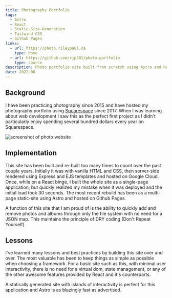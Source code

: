 ```yaml
---
title: Photography Portfolio
tags:
  - Astro
  - React
  - Static-Site-Generation
  - Tailwind CSS
  - Github Pages
links:
  - url: https://photo.rileypaul.ca
    type: home
  - url: https://github.com/rjp301/photo-portfolio
    type: source
description: Photo portfolio site built from scratch using Astro and React and deployed on Github Pages.
date: 2022-08
---
```


## Background

I have been practicing photography since 2015 and have hosted my photography portfolio using [Squarespace](https://www.squarespace.com/) since 2017. When I was learning about web development I saw this as the perfect first project as I didn't particularly enjoy spending several hundred dollars every year on Squarespace.

![screenshot of photo website](./photo_site_screenshot.png)

## Implementation

This site has been built and re-built too many times to count over the past couple years. Initially it was with vanilla HTML and CSS, then server-side rendered using Express and EJS templates and hosted on Google Cloud. Once, while on a React binge, I built the whole site as a single-page application; but quickly realized my mistake when it was deployed and the initial load took 30 seconds. The most recent rebuild has been as a multi-page static-site using Astro and hosted on Github Pages.

A function of this site that I am proud of is the ability to quickly add and remove photos and albums through only the file system with no need for a JSON map. This maintains the principle of DRY coding (Don't Repeat Yourself).

## Lessons

I've learned many lessons and best practices by building this site over and over. The most valuable has been to keep things as simple as possible when choosing a framework. For a basic site such as this, with minimal user interactivity, there is no need for a virtual dom, state management, or any of the other awesome features provided by React and it's counterparts.

A statically generated site with islands of interactivity is perfect for this application and Astro is as blazingly fast as advertised.
